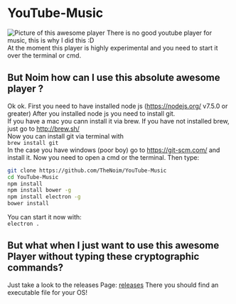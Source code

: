 # YouTube-Music
![Picture of this awesome player](https://raw.githubusercontent.com/TheNoim/YouTube-Music/master/Alpha.gif)
There is no good youtube player for music, this is why I did this :D  
At the moment this player is highly experimental and you need to start it over the terminal or cmd.

## But Noim how can I use this absolute awesome player ?
Ok ok. First you need to have installed node js (https://nodejs.org/ v7.5.0 or greater) 
After you installed node js you need to install git.  
If you have a mac you cann install it via brew. If you have not installed brew, just go to http://brew.sh/  
Now you can install git via terminal with  
`brew install git`  
In the case you have windows (poor boy) go to https://git-scm.com/ and install it.
Now you need to open a cmd or the terminal.
Then type:
```bash
git clone https://github.com/TheNoim/YouTube-Music
cd YouTube-Music
npm install
npm install bower -g
npm install electron -g
bower install
```
You can start it now with:  
`electron .`

## But what when I just want to use this awesome Player without typing these cryptographic commands?

Just take a look to the releases Page: [releases](https://github.com/TheNoim/YouTube-Music/releases "Releases Page")
There you should find an executable file for your OS!
